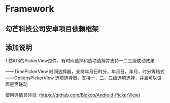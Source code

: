 # Framework


## 勾芒科技公司安卓项目依赖框架

## 添加说明


1.仿iOS的PickerView控件，有时间选择和选项选择并支持一二三级联动效果   

——TimePickerView  时间选择器，支持年月日时分，年月日，年月，时分等格式   
——OptionsPickerView  选项选择器，支持一，二，三级选项选择，并且可以设置是否联动

使用详情具体见: (https://github.com/Bigkoo/Android-PickerView)